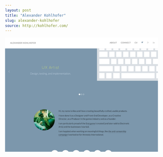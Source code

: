 ```yaml
---
layout: post 
title: "Alexander Kohlhofer"
slug: alexander-kohlhofer
source: http://kohlhofer.com/
---
```


<img src="/screenshots/alexander-kohlhofer.jpg">
